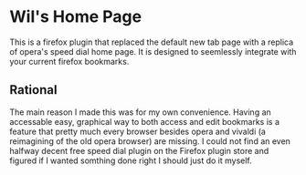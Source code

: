# Wil's Home Page
This is a firefox plugin that replaced the default new tab page with a replica of opera's speed dial home page. It is designed to seemlessly integrate with your current firefox bookmarks.

## Rational
The main reason I made this was for my own convenience. Having an accessable easy, graphical way to both access and edit bookmarks is a feature that pretty much every browser besides opera and vivaldi (a reimagining of the old opera browser) are missing. I could not find an even halfway decent free speed dial plugin on the Firefox plugin store and figured if I wanted somthing done right I should just do it myself.
